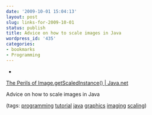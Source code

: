 ```yaml
---
date: '2009-10-01 15:04:13'
layout: post
slug: links-for-2009-10-01
status: publish
title: Advice on how to scale images in Java
wordpress_id: '435'
categories:
- bookmarks
- Programming
---
```


  *


[The Perils of Image.getScaledInstance() | Java.net](http://today.java.net/pub/a/today/2007/04/03/perils-of-image-getscaledinstance.html)


Advice on how to scale images in Java


(tags: [programming](http://delicious.com/eob/programming) [tutorial](http://delicious.com/eob/tutorial) [java](http://delicious.com/eob/java) [graphics](http://delicious.com/eob/graphics) [imaging](http://delicious.com/eob/imaging) [scaling](http://delicious.com/eob/scaling))



